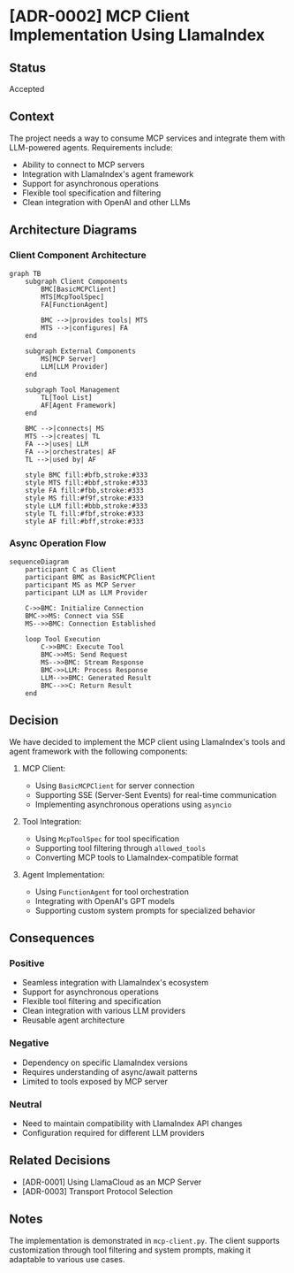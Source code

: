 # [ADR-0002] MCP Client Implementation Using LlamaIndex

## Status

Accepted

## Context

The project needs a way to consume MCP services and integrate them with LLM-powered agents. Requirements include:
- Ability to connect to MCP servers
- Integration with LlamaIndex's agent framework
- Support for asynchronous operations
- Flexible tool specification and filtering
- Clean integration with OpenAI and other LLMs

## Architecture Diagrams

### Client Component Architecture

```mermaid
graph TB
    subgraph Client Components
        BMC[BasicMCPClient]
        MTS[McpToolSpec]
        FA[FunctionAgent]
        
        BMC -->|provides tools| MTS
        MTS -->|configures| FA
    end
    
    subgraph External Components
        MS[MCP Server]
        LLM[LLM Provider]
    end
    
    subgraph Tool Management
        TL[Tool List]
        AF[Agent Framework]
    end
    
    BMC -->|connects| MS
    MTS -->|creates| TL
    FA -->|uses| LLM
    FA -->|orchestrates| AF
    TL -->|used by| AF
    
    style BMC fill:#bfb,stroke:#333
    style MTS fill:#bbf,stroke:#333
    style FA fill:#fbb,stroke:#333
    style MS fill:#f9f,stroke:#333
    style LLM fill:#bbb,stroke:#333
    style TL fill:#fbf,stroke:#333
    style AF fill:#bff,stroke:#333
```

### Async Operation Flow

```mermaid
sequenceDiagram
    participant C as Client
    participant BMC as BasicMCPClient
    participant MS as MCP Server
    participant LLM as LLM Provider
    
    C->>BMC: Initialize Connection
    BMC->>MS: Connect via SSE
    MS-->>BMC: Connection Established
    
    loop Tool Execution
        C->>BMC: Execute Tool
        BMC->>MS: Send Request
        MS-->>BMC: Stream Response
        BMC->>LLM: Process Response
        LLM-->>BMC: Generated Result
        BMC-->>C: Return Result
    end
```

## Decision

We have decided to implement the MCP client using LlamaIndex's tools and agent framework with the following components:

1. MCP Client:
   - Using `BasicMCPClient` for server connection
   - Supporting SSE (Server-Sent Events) for real-time communication
   - Implementing asynchronous operations using `asyncio`

2. Tool Integration:
   - Using `McpToolSpec` for tool specification
   - Supporting tool filtering through `allowed_tools`
   - Converting MCP tools to LlamaIndex-compatible format

3. Agent Implementation:
   - Using `FunctionAgent` for tool orchestration
   - Integrating with OpenAI's GPT models
   - Supporting custom system prompts for specialized behavior

## Consequences

### Positive

- Seamless integration with LlamaIndex's ecosystem
- Support for asynchronous operations
- Flexible tool filtering and specification
- Clean integration with various LLM providers
- Reusable agent architecture

### Negative

- Dependency on specific LlamaIndex versions
- Requires understanding of async/await patterns
- Limited to tools exposed by MCP server

### Neutral

- Need to maintain compatibility with LlamaIndex API changes
- Configuration required for different LLM providers

## Related Decisions

- [ADR-0001] Using LlamaCloud as an MCP Server
- [ADR-0003] Transport Protocol Selection

## Notes

The implementation is demonstrated in `mcp-client.py`. The client supports customization through tool filtering and system prompts, making it adaptable to various use cases. 